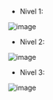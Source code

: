 * Nivel 1:

![image](https://github.com/Lucas-Bretz/BookSwap/assets/99020658/309f76bd-1a85-4b00-8410-43a77d514f39)

* Nivel 2:

![image](https://github.com/Lucas-Bretz/BookSwap/assets/99020658/001bf144-57d9-4fdb-9348-7f7e3d67bd0c)

* Nivel 3:

![image](https://github.com/Lucas-Bretz/BookSwap/assets/99020658/bbffc949-8ff8-4a80-ae23-ad8233ebd325)
